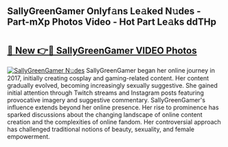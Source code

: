 ## SallyGreenGamer Onlyf𝚊ns Le𝚊ked N𝚞des - Part-mXp Photos Video - Hot Part Le𝚊ks ddTHp

# <h2><a href="http://ac4662.deff.icu/?id=SallyGreenGamer">🔗 New 👉🔴 SallyGreenGamer VIDEO Photos</a></h2>

[![SallyGreenGamer N𝚞des](https://i.imgur.com/rIISA9y.gif)](http://ac4662.deff.icu/?id=SallyGreenGamer)
SallyGreenGamer began her online journey in 2017, initially creating cosplay and gaming-related content. Her content gradually evolved, becoming increasingly sexually suggestive. She gained initial attention through Twitch streams and Instagram posts featuring provocative imagery and suggestive commentary. SallyGreenGamer's influence extends beyond her online presence. Her rise to prominence has sparked discussions about the changing landscape of online content creation and the complexities of online fandom. Her controversial approach has challenged traditional notions of beauty, sexuality, and female empowerment.
